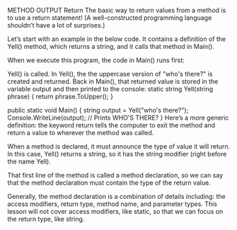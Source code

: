 METHOD OUTPUT
Return
The basic way to return values from a method is to use a return statement! (A well-constructed programming language shouldn’t have a lot of surprises.)

Let’s start with an example in the below code. It contains a definition of the Yell() method, which returns a string, and it calls that method in Main().

When we execute this program, the code in Main() runs first:

Yell() is called.
In Yell(), the the uppercase version of "who's there?" is created and returned.
Back in Main(), that returned value is stored in the variable output and then printed to the console:
static string Yell(string phrase) 
{
  return phrase.ToUpper();
}

public static void Main()
{
  string output = Yell("who's there?");
  Console.WriteLine(output); // Prints WHO'S THERE?
}
Here’s a more generic definition: the keyword return tells the computer to exit the method and return a value to wherever the method was called.

When a method is declared, it must announce the type of value it will return. In this case, Yell() returns a string, so it has the string modifier (right before the name Yell).

That first line of the method is called a method declaration, so we can say that the method declaration must contain the type of the return value.

Generally, the method declaration is a combination of details including: the access modifiers, return type, method name, and parameter types. This lesson will not cover access modifiers, like static, so that we can focus on the return type, like string.
